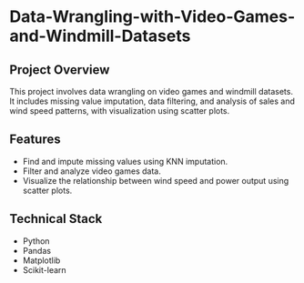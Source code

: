 # Data-Wrangling-with-Video-Games-and-Windmill-Datasets

## Project Overview
This project involves data wrangling on video games and windmill datasets. It includes missing value imputation, data filtering, and analysis of sales and wind speed patterns, with visualization using scatter plots.

## Features
- Find and impute missing values using KNN imputation.
- Filter and analyze video games data.
- Visualize the relationship between wind speed and power output using scatter plots.

## Technical Stack
- Python
- Pandas
- Matplotlib
- Scikit-learn
